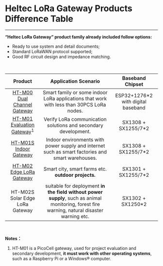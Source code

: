 # Heltec LoRa Gateway Products Difference Table



------

**“Heltec LoRa Gateway” product family already included follow options:**

- Ready to use system and detail documents;
-  Standard LoRaWAN protocol supported;
- Good RF circuit design and impedance matching.

&nbsp;

|                           Product                            |                     Application Scenario                     |          Baseband Chipset          |
| :----------------------------------------------------------: | :----------------------------------------------------------: | :--------------------------------: |
| [HT-M00 Dual Channel Gateway](https://heltec.org/project/ht-m00/) | Smart family or some indoor LoRa applications that work with less than 30PCS LoRa nodes. | ESP32+1276*2 with digital baseband |
| [HT-M01 Evaluation Gateway](<https://heltec.org/project/ht-m01/>)<sup>1</sup> | Verify LoRa communication solutions and secondary development. |        SX1308 + SX1255/7*2         |
| [HT-M01S Indoor Gateway](https://heltec.org/project/ht-m01s/) | Indoor environments with power supply and internet such as smart factories and smart warehouses. |        SX1308 + SX1255/7*2         |
| [HT-M02 Edge LoRa Gateway](<https://heltec.org/project/ht-m02/>) |      Smart city, smart farms etc. **outdoor projects.**      |        SX1301 + SX1255/7*2         |
|               HT-M02S Solar Edge LoRa Gateway                | suitable for deployment **in the field without power supply**, such as animal monitoring, forest fire warning, natural disaster warning etc. |         SX1302 + SX1250*2          |

&nbsp;

**Notes：**

1. HT-M01 is a PicoCell gateway, used for project evaluation and secondary development, **it must work with other operating systems**, such as a Raspberry Pi or a Windows® computer.


